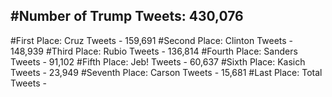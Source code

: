 #Number of Trump Tweets: 430,076
---
#First Place: Cruz Tweets - 159,691
#Second Place: Clinton Tweets - 148,939
#Third Place: Rubio Tweets - 136,814
#Fourth Place: Sanders Tweets - 91,102
#Fifth Place: Jeb! Tweets - 60,637
#Sixth Place: Kasich Tweets - 23,949
#Seventh Place: Carson Tweets - 15,681
#Last Place: Total Tweets -  
